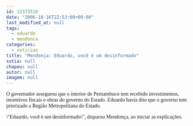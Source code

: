 ```yaml
---
id: 12373510
date: "2006-10-16T22:53:00+00:00"
last_modified_at: null
tags:
  - eduardo
  - mendonca
categories:
  - noticias
title: "Mendonça: Eduardo, você é um desinformado"
sutia: null
chapeu: null
autor: null
imagem: null
---
```

<p><P><FONT face=Verdana>O governador assegurou que o interior de Pernambuco tem recebido investimentos, incentivos fiscais e obras do governo do Estado. Eduardo havia dito que o governo tem priorizado a Região Metropolitana do Estado.</FONT></P></p>
<p><P><FONT face=Verdana>\"Eduardo, você é um desinformado\", disparou Mendonça, ao iniciar as explicações.</FONT></P> </p>
